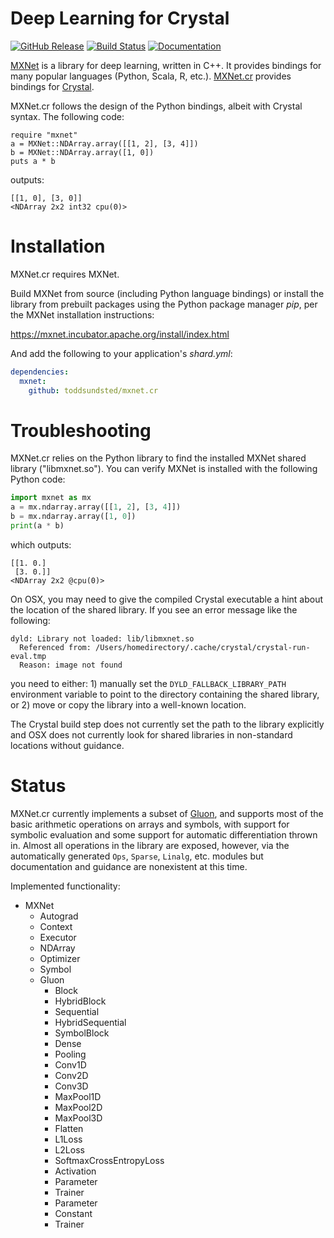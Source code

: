 # Deep Learning for Crystal

[![GitHub Release](https://img.shields.io/github/release/toddsundsted/mxnet.cr.svg)](https://github.com/toddsundsted/mxnet.cr/releases)
[![Build Status](https://travis-ci.org/toddsundsted/mxnet.cr.svg?branch=master)](https://travis-ci.org/toddsundsted/mxnet.cr)
[![Documentation](https://img.shields.io/badge/docs-available-brightgreen.svg)](https://toddsundsted.github.io/mxnet.cr/)

[MXNet](https://mxnet.incubator.apache.org/) is a library for deep
learning, written in C++. It provides bindings for many popular
languages (Python, Scala, R, etc.). [MXNet.cr](https://github.com/toddsundsted/mxnet.cr)
provides bindings for [Crystal](https://crystal-lang.org/).

MXNet.cr follows the design of the Python bindings, albeit with
Crystal syntax. The following code:

```crystal
require "mxnet"
a = MXNet::NDArray.array([[1, 2], [3, 4]])
b = MXNet::NDArray.array([1, 0])
puts a * b
```

outputs:

```
[[1, 0], [3, 0]]
<NDArray 2x2 int32 cpu(0)>
```

# Installation

MXNet.cr requires MXNet.

Build MXNet from source (including Python language bindings) or
install the library from prebuilt packages using the Python package
manager *pip*, per the MXNet installation instructions:

https://mxnet.incubator.apache.org/install/index.html

And add the following to your application's *shard.yml*:

```yaml
dependencies:
  mxnet:
    github: toddsundsted/mxnet.cr
```

# Troubleshooting

MXNet.cr relies on the Python library to find the installed MXNet
shared library ("libmxnet.so"). You can verify MXNet is installed with
the following Python code:

```python
import mxnet as mx
a = mx.ndarray.array([[1, 2], [3, 4]])
b = mx.ndarray.array([1, 0])
print(a * b)
```

which outputs:

```
[[1. 0.]
 [3. 0.]]
<NDArray 2x2 @cpu(0)>
```

On OSX, you may need to give the compiled Crystal executable a hint
about the location of the shared library. If you see an error message
like the following:

```
dyld: Library not loaded: lib/libmxnet.so
  Referenced from: /Users/homedirectory/.cache/crystal/crystal-run-eval.tmp
  Reason: image not found
```

you need to either: 1) manually set the `DYLD_FALLBACK_LIBRARY_PATH`
environment variable to point to the directory containing the shared
library, or 2) move or copy the library into a well-known location.

The Crystal build step does not currently set the path to the library
explicitly and OSX does not currently look for shared libraries in
non-standard locations without guidance.

# Status

MXNet.cr currently implements a subset of
[Gluon](https://gluon.mxnet.io/), and supports most of the basic
arithmetic operations on arrays and symbols, with support for symbolic
evaluation and some support for automatic differentiation thrown
in. Almost all operations in the library are exposed, however, via the
automatically generated `Ops`, `Sparse`, `Linalg`, etc. modules but
documentation and guidance are nonexistent at this time.

Implemented functionality:
* MXNet
  * Autograd
  * Context
  * Executor
  * NDArray
  * Optimizer
  * Symbol
  * Gluon
    * Block
    * HybridBlock
    * Sequential
    * HybridSequential
    * SymbolBlock
    * Dense
    * Pooling
    * Conv1D
    * Conv2D
    * Conv3D
    * MaxPool1D
    * MaxPool2D
    * MaxPool3D
    * Flatten
    * L1Loss
    * L2Loss
    * SoftmaxCrossEntropyLoss
    * Activation
    * Parameter
    * Trainer
    * Parameter
    * Constant
    * Trainer
